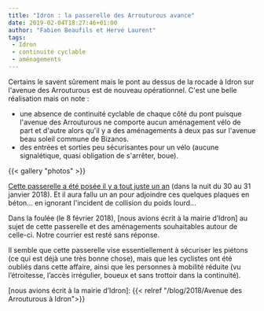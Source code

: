 ```yaml
---
title: "Idron : la passerelle des Arrouturous avance"
date: 2019-02-04T18:27:46+01:00
author: "Fabien Beaufils et Hervé Laurent"
tags:
 - Idron
 - continuité cyclable
 - aménagements
---
```


Certains le savent sûrement mais le pont au dessus de la rocade à Idron sur 
l'avenue des Arrouturous est de nouveau opérationnel. 
C'est une belle réalisation mais on note : 

- une absence de continuité cyclable de chaque côté du pont puisque l'avenue 
des Arrouturous ne comporte aucun aménagement vélo de part et d'autre alors 
qu'il y a des aménagements à deux pas sur l'avenue beau soleil commune de 
Bizanos.
- des entrées et sorties peu sécurisantes pour un vélo (aucune signalétique, 
quasi obligation de s'arrêter, boue). 

{{< gallery "photos" >}}

[Cette passerelle a été posée il y a tout juste un an][] (dans la nuit du 30 au
31 janvier 2018). Et il aura fallu un an pour adjoindre ces quelques plaques en
béton… en ignorant l'incident de collision du poids lourd...

Dans la foulée (le 8 février 2018), [nous avions écrit à la mairie d’Idron] au 
sujet de cette passerelle et des aménagements souhaitables autour de celle-ci.
Notre courrier est resté sans réponse. 

Il semble que cette passerelle vise essentiellement à sécuriser les piétons (ce
qui est déjà une très bonne chose), mais que les cyclistes ont été oubliés 
dans cette affaire, ainsi que les personnes à mobilité réduite (vu 
l’étroitesse, l’accès irrégulier, boueux et sans trottoir dans la continuité).

[Cette passerelle a été posée il y a tout juste un an]: http://idron.fr/mise-en-place-dune-passerelle-avenue-des-arrouturous/
[nous avions écrit à la mairie d’Idron]: {{< relref "/blog/2018/Avenue des Arrouturous à Idron">}}